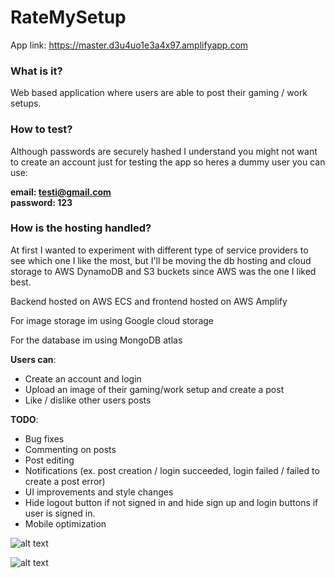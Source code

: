 # RateMySetup

App link: https://master.d3u4uo1e3a4x97.amplifyapp.com

### What is it?

Web based application where users are able to post their gaming / work setups.

### How to test?

Although passwords are securely hashed I understand you might not want to create an account just for testing the app so heres a dummy user you can use:
</br>

<b>email: testi@gmail.com</b> </br>
<b>password: 123</b>

### How is the hosting handled?

At first I wanted to experiment with different type of service providers to see which one I like the most, but I'll be moving the db hosting and cloud storage to AWS DynamoDB and S3 buckets since AWS was the one I liked best. 

Backend hosted on AWS ECS and frontend hosted on AWS Amplify

For image storage im using Google cloud storage

For the database im using MongoDB atlas

<b>Users can</b>:
- Create an account and login
- Upload an image of their gaming/work setup and create a post
- Like / dislike other users posts

<b>TODO</b>:
- Bug fixes
- Commenting on posts
- Post editing
- Notifications (ex. post creation / login succeeded, login failed / failed to create a post error)
- UI improvements and style changes
- Hide logout button if not signed in and hide sign up and login buttons if user is signed in.
- Mobile optimization

![alt text](https://github.com/luukasmakila/RateMySetup/blob/master/rms%20ss2.png)

![alt text](https://github.com/luukasmakila/RateMySetup/blob/master/rms%20ss.png)
